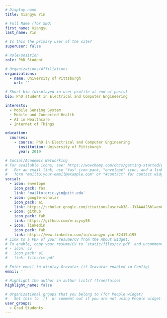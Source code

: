 ```yaml
---
# Display name
title: Xiangyu Yin

# Full Name (for SEO)
first_name: Xiangyu
last_name: Yin

# Is this the primary user of the site?
superuser: false

# Role/position
role: PhD Student

# Organizations/Affiliations
organizations:
  - name: University of Pittsburgh
    url: ''

# Short bio (displayed in user profile at end of posts)
bio: PhD student in Electrical and Computer Engineering

interests:
  - Mobile Sensing System
  - Mobile and Connected Health
  - AI in Healthcare
  - Internet of Things

education:
  courses:
    - course: PhD in Electrical and Computer Engineering
      institution: University of Pittsburgh
      year: 2019

# Social/Academic Networking
# For available icons, see: https://wowchemy.com/docs/getting-started/page-builder/#icons
#   For an email link, use "fas" icon pack, "envelope" icon, and a link in the
#   form "mailto:your-email@example.com" or "#contact" for contact widget.
social:
  - icon: envelope
    icon_pack: fas
    link: 'mailto:eric.yin@pitt.edu'
  - icon: google-scholar
    icon_pack: ai
    link: https://scholar.google.com/citations?user=k38--JYAAAAJ&hl=en&oi=ao
  - icon: github
    icon_pack: fab
    link: https://github.com/ericyxy98
  - icon: linkedin
    icon_pack: fab
    link: https://www.linkedin.com/in/xiangyu-yin-82417a195
# Link to a PDF of your resume/CV from the About widget.
# To enable, copy your resume/CV to `static/files/cv.pdf` and uncomment the lines below.
# - icon: cv
#   icon_pack: ai
#   link: files/cv.pdf

# Enter email to display Gravatar (if Gravatar enabled in Config)
email: ''

# Highlight the author in author lists? (true/false)
highlight_name: false

# Organizational groups that you belong to (for People widget)
#   Set this to `[]` or comment out if you are not using People widget.
user_groups:
  - Grad Students
---
```


<!--
Lorem ipsum dolor sit amet, consectetur adipiscing elit. Sed neque elit, tristique placerat feugiat ac, facilisis vitae arcu. Proin eget egestas augue. Praesent ut sem nec arcu pellentesque aliquet. Duis dapibus diam vel metus tempus vulputate.
-->
